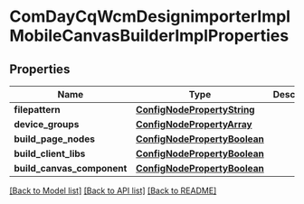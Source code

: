 # ComDayCqWcmDesignimporterImplMobileCanvasBuilderImplProperties

## Properties
Name | Type | Description | Notes
------------ | ------------- | ------------- | -------------
**filepattern** | [**ConfigNodePropertyString**](ConfigNodePropertyString.md) |  | [optional] 
**device_groups** | [**ConfigNodePropertyArray**](ConfigNodePropertyArray.md) |  | [optional] 
**build_page_nodes** | [**ConfigNodePropertyBoolean**](ConfigNodePropertyBoolean.md) |  | [optional] 
**build_client_libs** | [**ConfigNodePropertyBoolean**](ConfigNodePropertyBoolean.md) |  | [optional] 
**build_canvas_component** | [**ConfigNodePropertyBoolean**](ConfigNodePropertyBoolean.md) |  | [optional] 

[[Back to Model list]](../README.md#documentation-for-models) [[Back to API list]](../README.md#documentation-for-api-endpoints) [[Back to README]](../README.md)


